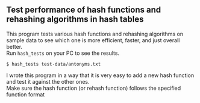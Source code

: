 ## Test performance of hash functions and rehashing algorithms in hash tables
This program tests various hash functions and rehashing algorithms on sample data to see which one is more efficient, faster, and just overall better.  
Run `hash_tests` on your PC to see the results. 
```console
$ hash_tests test-data/antonyms.txt
```

I wrote this program in a way that it is very easy to add a new hash function and test it against the other ones.  
Make sure the hash function (or rehash function) follows the specified function format
